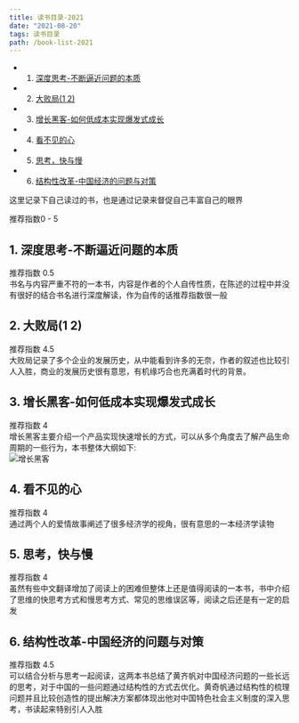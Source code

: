 ```yaml
---
title: 读书目录-2021
date: "2021-08-20"
tags: 读书目录
path: /book-list-2021
---
```


<!-- vscode-markdown-toc -->
* 1. [深度思考-不断逼近问题的本质](#-)
* 2. [大败局(1 2)](#12)
* 3. [增长黑客-如何低成本实现爆发式成长](#--1)
* 4. [看不见的心](#)
* 5. [思考，快与慢](#-1)
* 6. [结构性改革-中国经济的问题与对策](#--1)

<!-- vscode-markdown-toc-config
	numbering=true
	autoSave=true
	/vscode-markdown-toc-config -->
<!-- /vscode-markdown-toc -->

这里记录下自己读过的书，也是通过记录来督促自己丰富自己的眼界

推荐指数0 - 5

##  1. <a name='-'></a>深度思考-不断逼近问题的本质 
推荐指数 0.5  
书名与内容严重不符的一本书，内容是作者的个人自传性质，在陈述的过程中并没有很好的结合书名进行深度解读，作为自传的话推荐指数很一般  
##  2. <a name='12'></a>大败局(1 2) 
推荐指数 4.5   
大败局记录了多个企业的发展历史，从中能看到许多的无奈，作者的叙述也比较引人入胜，商业的发展历史很有意思，有机缘巧合也充满着时代的背景。
##  3. <a name='--1'></a>增长黑客-如何低成本实现爆发式成长  
推荐指数 4  
增长黑客主要介绍一个产品实现快速增长的方式，可以从多个角度去了解产品生命周期的一些行为，本书整体大纲如下:  
![增长黑客](./readBook/increase.png)

##  4. <a name=''></a>看不见的心
推荐指数 4  
通过两个人的爱情故事阐述了很多经济学的视角，很有意思的一本经济学读物

##  5. <a name='-1'></a>思考，快与慢  
推荐指数 4  
虽然有些中文翻译增加了阅读上的困难但整体上还是值得阅读的一本书，书中介绍了思维的快思考方式和慢思考方式、常见的思维误区等，阅读之后还是有一定的启发 

##  6. <a name='--1'></a>结构性改革-中国经济的问题与对策  
推荐指数 4.5  
可以结合分析与思考一起阅读，这两本书总结了黄齐帆对中国经济问题的一些长远的思考，对于中国的一些问题通过结构性的方式去优化。黄奇帆通过结构性的梳理问题并且比较创造性的提出解决方案都体现出他对中国特色社会主义制度的深入思考，书读起来特别引人入胜


